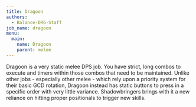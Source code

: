```yaml
---
title: Dragoon
authors:
  - Balance-DRG-Staff
job_name: dragoon
menu:
  main:
    name: Dragoon
    parent: melee
---
```


Dragoon is a very static melee DPS job. You have strict, long combos to execute and timers within those combos that need to be maintained. Unlike other jobs - especially other melee - which rely upon a priority system for their basic GCD rotation, Dragoon instead has static buttons to press in a specific order with very little variance. Shadowbringers brings with it a new reliance on hitting proper positionals to trigger new skills.

